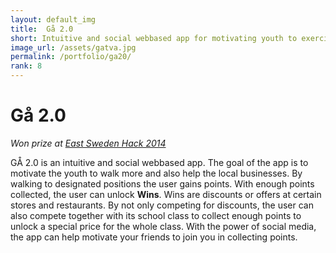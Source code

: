 ```yaml
---
layout: default_img
title:  Gå 2.0
short: Intuitive and social webbased app for motivating youth to exercise
image_url: /assets/gatva.jpg
permalink: /portfolio/ga20/
rank: 8
---
```



# Gå 2.0
*Won prize at [East Sweden Hack 2014](http://eastswedenhack.se/tavlingsbidrag-2014)*


GÅ 2.0 is an intuitive and social webbased app. The goal of the app is to motivate the youth to walk more and also help the local businesses. By walking to designated positions the user gains points. With enough points collected, the user can unlock **Wins**. Wins are discounts or offers at certain stores and restaurants. By not only competing for discounts, the user can also compete together with its school class to collect enough points to unlock a special price for the whole class. With the power of social media, the app can help motivate your friends to join you in collecting points.
